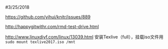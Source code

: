 #3/25/2018

https://github.com/yihui/knitr/issues/889 

http://happygitwithr.com/rmd-test-drive.html 

http://www.linuxdiyf.com/linux/13039.html 安装Texlive（full），挂载iso文件用`sudo mount texlive2017.iso /mnt`

